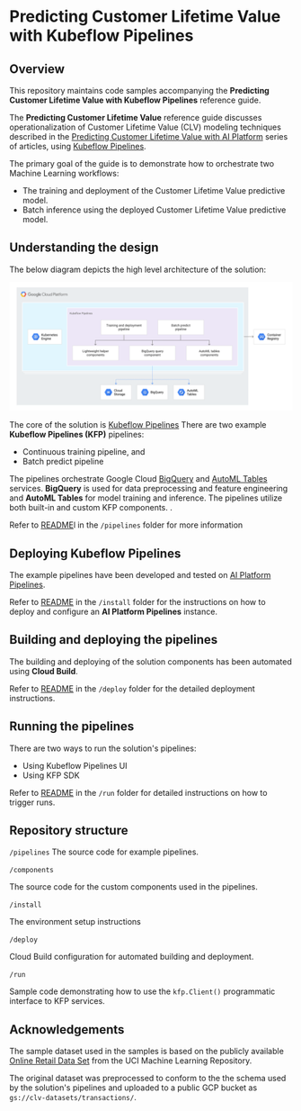 # Predicting Customer Lifetime Value with Kubeflow Pipelines

## Overview

This repository maintains code samples accompanying the **Predicting Customer Lifetime Value with Kubeflow Pipelines** reference guide.

The **Predicting Customer Lifetime Value** reference guide discusses operationalization of Customer Lifetime Value (CLV) modeling techniques described in the [Predicting Customer Lifetime Value with AI Platform](https://cloud.google.com/solutions/machine-learning/clv-prediction-with-offline-training-intro) series of articles, using [Kubeflow Pipelines](https://www.kubeflow.org/docs/pipelines/overview/pipelines-overview/).

The primary goal of the guide is to demonstrate how to orchestrate two Machine Learning workflows:
- The training and deployment of the Customer Lifetime Value predictive model.
- Batch inference using the deployed Customer Lifetime Value predictive model.

## Understanding the design 

The below diagram depicts the high level architecture of the solution:

![KFP Runtime](./images/arch-final.png)

The core of the solution is [Kubeflow Pipelines]()
There are two example **Kubeflow Pipelines (KFP)** pipelines:
- Continuous training pipeline, and
- Batch predict pipeline

The pipelines orchestrate Google Cloud [BigQuery](https://cloud.google.com/bigquery) and [AutoML Tables](https://cloud.google.com/automl-tables) services. **BigQuery** is used for data preprocessing and feature engineering and **AutoML Tables** for model training and inference. The pipelines utilize both built-in and custom KFP components.
.


Refer to [README](./pipelines/README.md)l in the `/pipelines` folder for more information



## Deploying Kubeflow Pipelines

The example pipelines have been developed and tested on [AI Platform Pipelines](https://cloud.google.com/ai-platform/pipelines/docs). 

Refer to [README](./install/README.md) in the `/install` folder  for the instructions on how to deploy and configure an **AI Platform Pipelines** instance.

## Building and deploying the pipelines

The building and deploying of the solution components has been automated using **Cloud Build**. 

Refer to [README](./deploy/README.md) in the `/deploy` folder  for the detailed deployment instructions.


## Running the pipelines

There are two ways to run the solution's pipelines:
- Using Kubeflow Pipelines UI
- Using KFP SDK

Refer to [README](./run/README.md) in the `/run` folder  for detailed instructions on how to trigger runs.

## Repository structure

`/pipelines`
The source code for example pipelines.

`/components`

The source code for the custom components used in the pipelines.

`/install`

The environment setup instructions

`/deploy`

Cloud Build configuration for automated building and deployment.

`/run`

Sample code demonstrating how to use the `kfp.Client()` programmatic interface to KFP services.



## Acknowledgements

The sample dataset used in the samples is based on the publicly available [Online Retail Data Set](http://archive.ics.uci.edu/ml/datasets/Online+Retail) from the UCI Machine Learning Repository. 

The original dataset was preprocessed to conform to the the schema used by the solution's pipelines and uploaded to a public GCP bucket as `gs://clv-datasets/transactions/`. 



